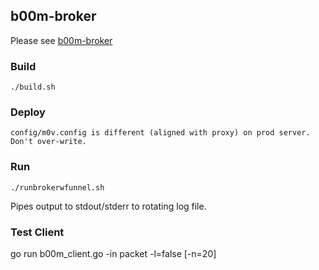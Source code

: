 ## b00m-broker
Please see [b00m-broker](https://pv.b00m.in/docs/broker/)
### Build
```
./build.sh 
```
### Deploy
```
config/m0v.config is different (aligned with proxy) on prod server. Don't over-write.
```
### Run
```
./runbrokerwfunnel.sh
```
Pipes output to stdout/stderr to rotating log file.

### Test Client

go run b00m_client.go -in packet -l=false [-n=20]


